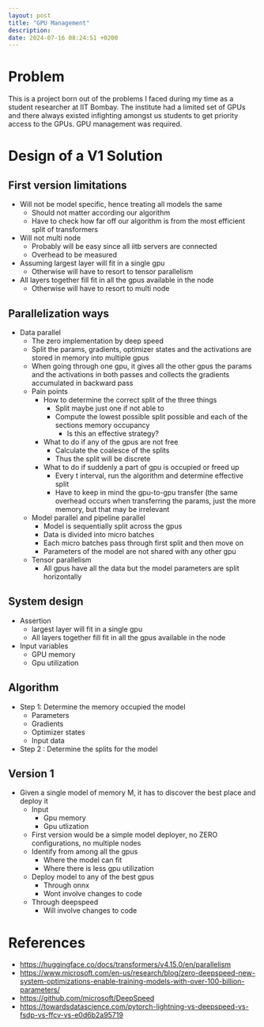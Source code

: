```yaml
---
layout: post
title: "GPU Management"
description: 
date: 2024-07-16 08:24:51 +0200
---
```


# Problem
This is a project born out of the problems I faced during my time as a student researcher at IIT Bombay. The institute had a limited set of GPUs and there always existed infighting amongst us students to get priority access to the GPUs. GPU management was required.


# Design of a V1 Solution
## First version limitations
- Will not be model specific, hence treating all models the same
    - Should not matter according our algorithm
    - Have to check how far off our algorithm is from the most efficient split of transformers
- Will not multi node
    - Probably will be easy since all iitb servers are connected
    - Overhead to be measured
- Assuming largest layer will fit in a single gpu
    - Otherwise will have to resort to tensor parallelism
- All layers together fill fit in all the gpus available in the node
    - Otherwise will have to resort to multi node
## Parallelization ways
- Data parallel
    - The zero implementation by deep speed
    - Split the params, gradients, optimizer states and the activations are stored in memory into multiple gpus
    - When going through one gpu, it gives all the other gpus the params and the activations in both passes and collects the gradients accumulated in backward pass
    - Pain points
        - How to determine the correct split of the three things
            - Split maybe just one if not able to
            - Compute the lowest possible split possible and each of the sections memory occupancy
                - Is this an effective strategy?
        - What to do if any of the gpus are not free
            - Calculate the coalesce of the splits
            - Thus the split will be discrete
        - What to do if suddenly a part of gpu is occupied or freed up
            - Every t interval, run the algorithm and determine effective split
            - Have to keep in mind the gpu-to-gpu transfer (the same overhead occurs when transferring the params, just the more memory, but that may be irrelevant
    - Model parallel and pipeline parallel
        - Model is sequentially split across the gpus
        - Data is divided into micro batches
        - Each micro batches pass through first split and then move on
        - Parameters of the model are not shared with any other gpu
    - Tensor parallelism
        - All gpus have all the data but the model parameters are split horizontally
## System design
- Assertion
    - largest layer will fit in a single gpu
    - All layers together fill fit in all the gpus available in the node
- Input variables
    - GPU memory
    - Gpu utilization

## Algorithm
- Step 1: Determine the memory occupied the model
    - Parameters
    - Gradients
    - Optimizer states
    - Input data
- Step 2 : Determine the splits for the model

## Version 1
- Given a single model of memory M, it has to discover the best place and deploy it
    - Input
        - Gpu memory
        - Gpu utlization
    - First version would be a simple model deployer, no ZERO configurations, no multiple nodes
    - Identify from among all the gpus
        - Where the model can fit
        - Where there is less gpu utilization
    - Deploy model to any of the best gpus
        - Through onnx
        - Wont involve changes to code
    - Through deepspeed
        - Will involve changes to code
# References
- https://huggingface.co/docs/transformers/v4.15.0/en/parallelism
- https://www.microsoft.com/en-us/research/blog/zero-deepspeed-new-system-optimizations-enable-training-models-with-over-100-billion-parameters/
- https://github.com/microsoft/DeepSpeed
- https://towardsdatascience.com/pytorch-lightning-vs-deepspeed-vs-fsdp-vs-ffcv-vs-e0d6b2a95719


